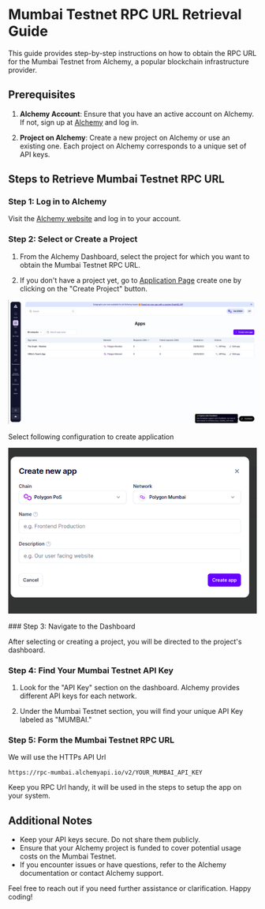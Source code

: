 # Mumbai Testnet RPC URL Retrieval Guide

This guide provides step-by-step instructions on how to obtain the RPC URL for the Mumbai Testnet from Alchemy, a popular blockchain infrastructure provider.

## Prerequisites

1. **Alchemy Account**: Ensure that you have an active account on Alchemy. If not, sign up at [Alchemy](https://www.alchemy.com/) and log in.

2. **Project on Alchemy**: Create a new project on Alchemy or use an existing one. Each project on Alchemy corresponds to a unique set of API keys.

## Steps to Retrieve Mumbai Testnet RPC URL

### Step 1: Log in to Alchemy

Visit the [Alchemy website](https://www.alchemy.com/) and log in to your account.

### Step 2: Select or Create a Project

1. From the Alchemy Dashboard, select the project for which you want to obtain the Mumbai Testnet RPC URL.

2. If you don't have a project yet, go to [Application Page](https://dashboard.alchemy.com/apps) create one by clicking on the "Create Project" button.
 <p>
     <img src="./imgs/alchemy.png" alt="Alchmey" width="800">
 </p>

Select following configuration to create application

<p>
    <img src="./imgs/config.png" alt="Alchmey-config" width="800">
</p>
### Step 3: Navigate to the Dashboard

After selecting or creating a project, you will be directed to the project's dashboard.

### Step 4: Find Your Mumbai Testnet API Key

1. Look for the "API Key" section on the dashboard. Alchemy provides different API keys for each network.

2. Under the Mumbai Testnet section, you will find your unique API Key labeled as "MUMBAI."

### Step 5: Form the Mumbai Testnet RPC URL

We will use the HTTPs API Url

```plaintext
https://rpc-mumbai.alchemyapi.io/v2/YOUR_MUMBAI_API_KEY
```

Keep you RPC Url handy, it will be used in the steps to setup the app on your system.

## Additional Notes

-   Keep your API keys secure. Do not share them publicly.
-   Ensure that your Alchemy project is funded to cover potential usage costs on the Mumbai Testnet.
-   If you encounter issues or have questions, refer to the Alchemy documentation or contact Alchemy support.

Feel free to reach out if you need further assistance or clarification. Happy coding!
